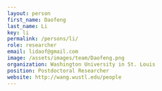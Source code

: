 ```yaml
---
layout: person
first_name: Daofeng
last_name: Li
key: li
permalink: /persons/li/
role: researcher
email: lidaof@gmail.com
image: /assets/images/team/Daofeng.png
organization: Washington University in St. Louis
position: Postdoctoral Researcher
website: http://wang.wustl.edu/people
---
```

